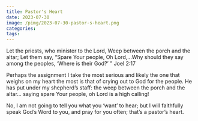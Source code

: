```yaml
---
title: Pastor's Heart
date: 2023-07-30
image: /pimg/2023-07-30-pastor-s-heart.png
categories:
tags:
---
```


<p data-block-key="7n3sf">Let the priests, who minister to the Lord, Weep between the porch and the altar; Let them say, “Spare Your people, Oh Lord,…Why should they say among the peoples, ‘Where is their God?’ ” Joel 2:17</p><p data-block-key="36d0e">Perhaps the assignment I take the most serious and likely the one that weighs on my heart the most is that of crying out to God for the people. He has put under my shepherd’s staff: the weep between the porch and the altar… saying spare Your people, oh Lord is a high calling!</p><p data-block-key="forb4">No, I am not going to tell you what you ‘want’ to hear; but I will faithfully speak God’s Word to you, and pray for you often; that’s a pastor’s heart.</p>

